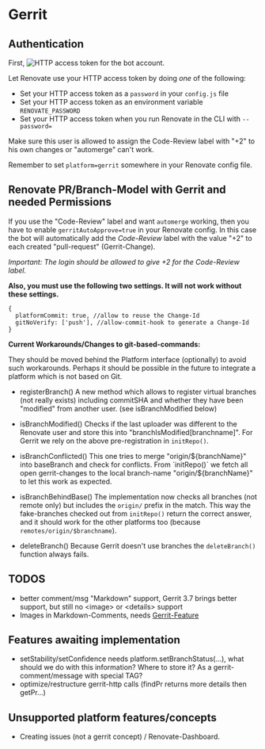 # Gerrit

## Authentication

First, ![HTTP access token](/assets/images/gerrit-http-password.png) for the bot account.

Let Renovate use your HTTP access token by doing _one_ of the following:

- Set your HTTP access token as a `password` in your `config.js` file
- Set your HTTP access token as an environment variable `RENOVATE_PASSWORD`
- Set your HTTP access token when you run Renovate in the CLI with `--password=`

Make sure this user is allowed to assign the Code-Review label with "+2" to his own changes or "automerge" can't work.

Remember to set `platform=gerrit` somewhere in your Renovate config file.

## Renovate PR/Branch-Model with Gerrit and needed Permissions

If you use the "Code-Review" label and want `automerge` working, then you have to enable `gerritAutoApprove=true` in your Renovate config.
In this case the bot will automatically add the _Code-Review_ label with the value "+2" to each created "pull-request" (Gerrit-Change).

_Important: The login should be allowed to give +2 for the Code-Review label._

**Also, you must use the following two settings. It will not work without these settings.**

```json5
{
  platformCommit: true, //allow to reuse the Change-Id
  gitNoVerify: ['push'], //allow-commit-hook to generate a Change-Id
}
```

**Current Workarounds/Changes to git-based-commands:**

They should be moved behind the Platform interface (optionally) to avoid such workarounds.
Perhaps it should be possible in the future to integrate a platform which is not based on Git.

- registerBranch()
  A new method which allows to register virtual branches (not really exists) including commitSHA and whether they have been "modified" from another user. (see isBranchModified below)

- isBranchModified()
  Checks if the last uploader was different to the Renovate user and store this into "branchIsModified[branchname]". For Gerrit we rely on the above pre-registration in `initRepo()`.

- isBranchConflicted()
  This one tries to merge "origin/${branchName}" into baseBranch and check for conflicts. From `initRepo()` we fetch all open gerrit-changes to the local branch-name "origin/${branchName}" to let this work as expected.

- isBranchBehindBase()
  The implementation now checks all branches (not remote only) but includes the `origin/` prefix in the match. This way the fake-branches checked out from `initRepo()` return the correct answer, and it should work for the other platforms too (because `remotes/origin/$branchname`).

- deleteBranch()
  Because Gerrit doesn't use branches the `deleteBranch()` function always fails.

## TODOS

- better comment/msg "Markdown" support, Gerrit 3.7 brings better support, but still no &lt;image&gt; or &lt;details&gt; support
- Images in Markdown-Comments, needs [Gerrit-Feature](https://bugs.chromium.org/p/gerrit/issues/detail?id=2015)

## Features awaiting implementation

- setStability/setConfidence needs platform.setBranchStatus(...), what should we do with this information? Where to store it? As a gerrit-comment/message with special TAG?
- optimize/restructure gerrit-http calls (findPr returns more details then getPr...)

## Unsupported platform features/concepts

- Creating issues (not a gerrit concept) / Renovate-Dashboard.
